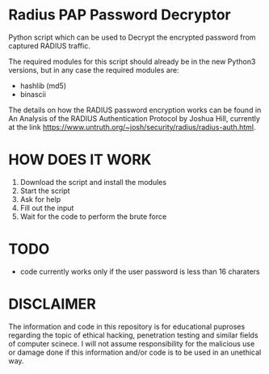 # Radius PAP Password Decryptor

Python script which can be used to Decrypt the encrypted password from captured RADIUS traffic.

The required modules for this script should already be in the new Python3 versions, but in any case the required modules are:
- hashlib (md5)
- binascii


The details on how the RADIUS password encryption works can be found in An Analysis of the RADIUS Authentication Protocol by Joshua Hill, currently at the link https://www.untruth.org/~josh/security/radius/radius-auth.html.

# HOW DOES IT WORK

1. Download the script and install the modules
2. Start the script
3. Ask for help
4. Fill out the input
5. Wait for the code to perform the brute force

# TODO

- code currently works only if the user password is less than 16 charaters

# DISCLAIMER

The information and code in this repository is for educational puproses regarding the topic of ethical hacking, penetration testing and similar fields of computer scinece. I will not assume responsibility for the malicious use or damage done if this information and/or code is to be used in an unethical way.
